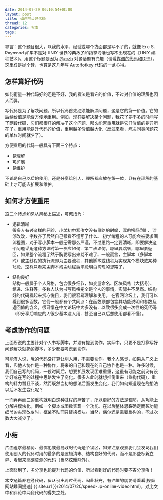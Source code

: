 ```yaml
---
date: 2014-07-29 06:10:54+08:00
layout: post
title: 如何写出好代码
thread: 12
categories: 指南
tags:
---
```

导言：这个题目很大，以我的水平、经验或哪个方面都是写不了的，就像 Eric S. Raymond 如果不是对 UNIX 世界的典故了如指掌的话也写不出现在的《UNIX 编程艺术》。用这个标题是因为 [@vczh](http://www.zhihu.com/people/geniusvczh) 对这话题有兴趣（请看[靠谱的代码和DRY](http://zhuanlan.zhihu.com/vczh-nichijou/19801837)），这里仅是抛个砖，也算是这几年写 AutoHotkey 代码的一点心得。

## 怎样算好代码

如何衡量一种代码好的还是不好，我的看法是看它的价值，不过对价值的理解也因人而异。

写代码是为了解决问题，所以代码首先必须能解决问题，这是它的第一价值。它的后续价值是能否方便地重用。例如，现在要解决某个问题，我花了差不多的时间写了两段代码，它们都很好的解决了这个问题，那么能否重用就是它们价值的差异所在了。重用能提升代码的价值，重用越多价值越大化（反过来看，解决同类问题花的单位时间就少了）。

方便重用的代码一般具有下面三个特点：

* 易理解
* 可扩展
* 易维护

不论是自己以后的使用，还是分享给别人，理解都应放在第一位，只有在理解的基础上才可能去扩展和维护。

## 如何才方便重用
这三个特点如果从风格上描述，可概括为：

* 逻辑清晰  
很多人有过这样的经验，小学初中写作文没有思路的时候，写的搜肠刮肚、涂涂改改，字数齐了居然自己都看不懂写了什么。
初学编程的人可能会被要求画流程图，对于写小脚本一般无需那么严谨，不过思路一定要清晰，即要解决这个问题采用这种方法时第一步应如何，第二步如何，哪里要跳转，哪里要返回，如果整个流程了然于胸要写出来就不难了。一般而言，主脚本（多脚本时）或主线程的执行流即为主要流程，其他脚本或线程为实现某个模块或某种功能，这样只看完主脚本或主线程后即能明白实现的思路了。

* 结构良好  
结构一般属于个人风格，包含很多细节，如变量命名、区块风格（大括号）、缩进、注释等。多数人认为书写风格完全是个人的事情，实际并不尽然。结构好的代码看起来赏心悦目，我们很容易理解和使用。
在官网论坛上，我们可以看到很多函数，它们一般都有个共同点：在函数顶部包含其功能说明和参数及返回值的含义，很可惜在中文论坛中大多没有，以致很多变成一次性的死代码（即分享后响应的人很少基本没人用，甚至自己以后想使用都看不懂）。

## 考虑协作的问题

上面所说的主要针对个人书写脚本，并没有提到协作。实际中，只要不是打算写好问题解决就扔的脚本，多少都要考虑到协作。

可能有人说，我的代码没打算让别人用，不需要协作。我个人感觉，如果从广义上看，和他人协作是一种协作，将来的自己和现在的自己协作也是一种。许多时候，我们自己写的代码，一段时间后，想要扩展发现困难重重，这虽有可能之前没有设计好或在写的过程中思路发生了变化。很多人此时就想推倒重来（重构代码），重构的精力暂且不谈，然而既然当初的想法后面发生变化，我们如何知道现在的想法以后不发生变化呢？

一而再再而三的重构就明白这种过程的痛苦了，所以更好的方法是预防，从功能上分解并模块化，例如一个脚本或函数实现一个功能。在以后整体思路确定而某功能细节的实现改变时，框架不动而只替换模块。当然，偶尔还是需要重构的，不过次数大大减少了。

## 小结

片面追求最精简、最优化或最高效的代码是个误区，如果注意观察我们会发现我们使用别人的代码时用的最多的是逻辑清晰、结构良好的代码，而不是那些标新立异、看起来高深莫测的代码（当然炫耀除外）。

上面谈到了，多分享也能提升代码的价值，所以看到好的代码时要不吝分享哈！

本文通篇都在说代码，但从没出现过代码，因此补充，有兴趣的朋友请看看[视频网站瞬间提速]({{ site.url }}/2014/07/20/speed-up-online-video.html)，对比文中和评论中两段代码的得失之处。
